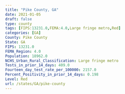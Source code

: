 ```yaml
---
title: "Pike County, GA"
date: 2021-01-05
draft: false
type: county
tags: [FIPS:13231.0,FEMA:4.0,Large fringe metro,Red]
categories: [GA]
County: Pike County
State: GA
FIPS: 13231.0
FEMA_Region: 4.0
Population: 18962.0
NCHS_Urban_Rural_Classification: Large fringe metro
Tests_in_prior_14_days: 409.0
Fourteen_day_test_rate_per_100000: 2157.0
Percent_Positivity_in_prior_14_days: 0.198
Level: Red
url: /states/GA/pike-county
---
```



